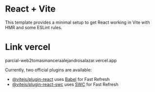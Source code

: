 # React + Vite

This template provides a minimal setup to get React working in Vite with HMR and some ESLint rules.
# Link vercel
parcial-web2tomasmanceraalejandrosalazar.vercel.app


Currently, two official plugins are available:

- [@vitejs/plugin-react](https://github.com/vitejs/vite-plugin-react/blob/main/packages/plugin-react/README.md) uses [Babel](https://babeljs.io/) for Fast Refresh
- [@vitejs/plugin-react-swc](https://github.com/vitejs/vite-plugin-react-swc) uses [SWC](https://swc.rs/) for Fast Refresh
